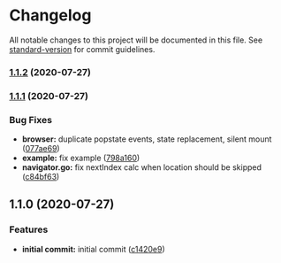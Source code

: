 # Changelog

All notable changes to this project will be documented in this file. See [standard-version](https://github.com/conventional-changelog/standard-version) for commit guidelines.

### [1.1.2](https://github.com/wolframdeus/mini-apps-navigation/compare/v1.1.1...v1.1.2) (2020-07-27)

### [1.1.1](https://github.com/wolframdeus/mini-apps-navigation/compare/v1.1.0...v1.1.1) (2020-07-27)


### Bug Fixes

* **browser:** duplicate popstate events, state replacement, silent mount ([077ae69](https://github.com/wolframdeus/mini-apps-navigation/commit/077ae69bc7444af92137d4b0ea43ff162c1a91dd))
* **example:** fix example ([798a160](https://github.com/wolframdeus/mini-apps-navigation/commit/798a1604be1071ec49da1d43b1eaf3d7a9514cd8))
* **navigator.go:** fix nextIndex calc when location should be skipped ([c84bf63](https://github.com/wolframdeus/mini-apps-navigation/commit/c84bf63dec100e463c546a06f7ce1a04fe85f155))

## 1.1.0 (2020-07-27)


### Features

* **initial commit:** initial commit ([c1420e9](https://github.com/wolframdeus/mini-apps-navigation/commit/c1420e9f91b0d56913b02a74ae3bbff31020b31d))
